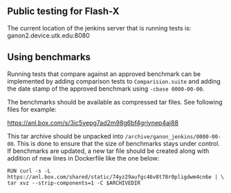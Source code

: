 ## Public testing for Flash-X

The current location of the jenkins server that is running tests is: ganon2.device.utk.edu:8080

## Using benchmarks

Running tests that compare against an approved benchmark can be implemented by adding comparison
tests to `Comparision.suite` and adding the date stamp of the approved benchmark using `-cbase 0000-00-00`.

The benchmarks should be available as compressed tar files. See following files for example:

https://anl.box.com/s/3ic5yepg7ad2m98g6bf4grjynep4aj88

This tar archive should be unpacked into `/archive/ganon_jenkins/0000-00-00`. This is done to ensure that the size 
of benchmarks stays under control. If benchmarks are updated, a new tar file should be created along with addition 
of new lines in Dockerfile like the one below:

`RUN curl -s -L https://anl.box.com/shared/static/74yz29aufgc46v8t78r0pligdwm4cn6e | \
 tar xvz --strip-components=1 -C $ARCHIVEDIR`

